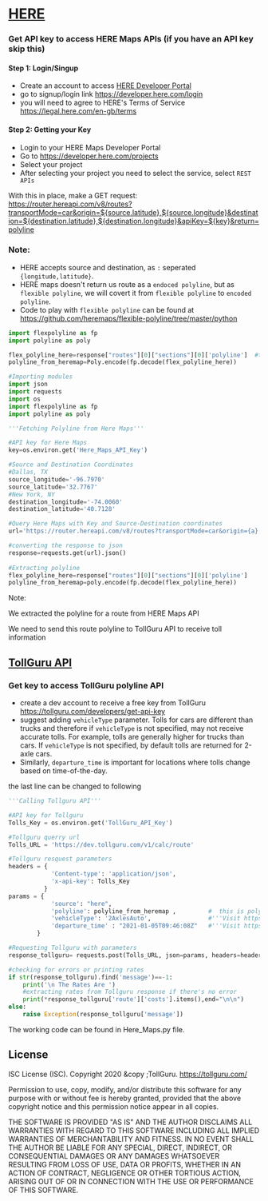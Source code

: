 # [HERE](https://developer.here.com/)

### Get API key to access HERE Maps APIs (if you have an API key skip this)
#### Step 1: Login/Singup
* Create an account to access [HERE Developer Portal](https://developer.here.com/)
* go to signup/login link https://developer.here.com/login
* you will need to agree to HERE's Terms of Service https://legal.here.com/en-gb/terms

#### Step 2: Getting your Key
* Login to your HERE Maps Developer Portal
* Go to https://developer.here.com/projects
* Select your project
* After selecting your project you need to select the service, select
  `REST APIs`


With this in place, make a GET request: https://router.hereapi.com/v8/routes?transportMode=car&origin=${source.latitude},${source.longitude}&destination=${destination.latitude},${destination.longitude}&apiKey=${key}&return=polyline
### Note:
* HERE accepts source and destination, as `:` seperated `{longitude,latitude}`.
* HERE maps doesn't return us route as a `endoced polyline`, but as
  `flexible polyline`, we will covert it from `flexible polyline` to
  `encoded polyline`.
* Code to play with `flexible polyline` can be found at https://github.com/heremaps/flexible-polyline/tree/master/python

```python
import flexpolyline as fp
import polyline as poly

flex_polyline_here=response["routes"][0]["sections"][0]['polyline']  #this polyline is here map polypine , but we need google polyline to get Tollguru API working
polyline_from_heremap=Poly.encode(fp.decode(flex_polyline_here))                 #we decoded here polyline (flexpolyline) into coordinates and encoded that to google polyline

```

```python
#Importing modules
import json
import requests
import os
import flexpolyline as fp
import polyline as poly

'''Fetching Polyline from Here Maps'''

#API key for Here Maps
key=os.environ.get('Here_Maps_API_Key')

#Source and Destination Coordinates
#Dallas, TX
source_longitude='-96.7970'
source_latitude='32.7767'
#New York, NY
destination_longitude='-74.0060'
destination_latitude='40.7128'

#Query Here Maps with Key and Source-Destination coordinates
url='https://router.hereapi.com/v8/routes?transportMode=car&origin={a},{b}&destination={c},{d}&apiKey={e}&return=polyline'.format(a=source_latitude,b=source_longitude,c=destination_latitude,d=destination_longitude,e=key)

#converting the response to json
response=requests.get(url).json()                               
   
#Extracting polyline
flex_polyline_here=response["routes"][0]["sections"][0]['polyline']  
polyline_from_heremap=poly.encode(fp.decode(flex_polyline_here))     

```

Note:

We extracted the polyline for a route from HERE Maps API

We need to send this route polyline to TollGuru API to receive toll information

## [TollGuru API](https://tollguru.com/developers/docs/)

### Get key to access TollGuru polyline API
* create a dev account to receive a free key from TollGuru https://tollguru.com/developers/get-api-key
* suggest adding `vehicleType` parameter. Tolls for cars are different than trucks and therefore if `vehicleType` is not specified, may not receive accurate tolls. For example, tolls are generally higher for trucks than cars. If `vehicleType` is not specified, by default tolls are returned for 2-axle cars. 
* Similarly, `departure_time` is important for locations where tolls change based on time-of-the-day.

the last line can be changed to following

```python
'''Calling Tollguru API'''

#API key for Tollguru
Tolls_Key = os.environ.get('TollGuru_API_Key')

#Tollguru querry url
Tolls_URL = 'https://dev.tollguru.com/v1/calc/route'

#Tollguru resquest parameters
headers = {
            'Content-type': 'application/json',
            'x-api-key': Tolls_Key
          }
params = {
            'source': "here",
            'polyline': polyline_from_heremap ,         #  this is polyline that we fetched from the mapping service     
            'vehicleType': '2AxlesAuto',                #'''Visit https://tollguru.com/developers/docs/#vehicle-types to know more options'''
            'departure_time' : "2021-01-05T09:46:08Z"   #'''Visit https://en.wikipedia.org/wiki/Unix_time to know the time format'''
        }

#Requesting Tollguru with parameters
response_tollguru= requests.post(Tolls_URL, json=params, headers=headers).json()

#checking for errors or printing rates
if str(response_tollguru).find('message')==-1:
    print('\n The Rates Are ')
    #extracting rates from Tollguru response if there's no error
    print(*response_tollguru['route']['costs'].items(),end="\n\n")
else:
    raise Exception(response_tollguru['message'])
```

The working code can be found in Here_Maps.py file.

## License
ISC License (ISC). Copyright 2020 &copy ;TollGuru. https://tollguru.com/

Permission to use, copy, modify, and/or distribute this software for any purpose with or without fee is hereby granted, provided that the above copyright notice and this permission notice appear in all copies.

THE SOFTWARE IS PROVIDED "AS IS" AND THE AUTHOR DISCLAIMS ALL WARRANTIES WITH REGARD TO THIS SOFTWARE INCLUDING ALL IMPLIED WARRANTIES OF MERCHANTABILITY AND FITNESS. IN NO EVENT SHALL THE AUTHOR BE LIABLE FOR ANY SPECIAL, DIRECT, INDIRECT, OR CONSEQUENTIAL DAMAGES OR ANY DAMAGES WHATSOEVER RESULTING FROM LOSS OF USE, DATA OR PROFITS, WHETHER IN AN ACTION OF CONTRACT, NEGLIGENCE OR OTHER TORTIOUS ACTION, ARISING OUT OF OR IN CONNECTION WITH THE USE OR PERFORMANCE OF THIS SOFTWARE.
